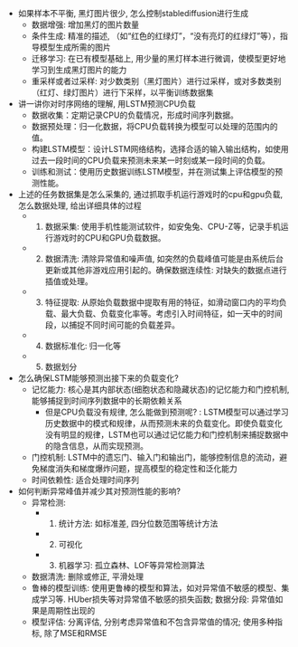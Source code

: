 
- 如果样本不平衡, 黑灯图片很少, 怎么控制stablediffusion进行生成
  - 数据增强: 增加黑灯的图片数量
  - 条件生成: 精准的描述, （如“红色的红绿灯”，“没有亮灯的红绿灯”等），指导模型生成所需的图片
  - 迁移学习: 在已有模型基础上, 用少量的黑灯样本进行微调，使模型更好地学习到生成黑灯图片的能力
  - 重采样或者过采样: 对少数类别（黑灯图片）进行过采样，或对多数类别（红灯、绿灯图片）进行下采样，以平衡训练数据集
- 讲一讲你对时序网络的理解, 用LSTM预测CPU负载
  - 数据收集：定期记录CPU的负载情况，形成时间序列数据。
  - 数据预处理：归一化数据，将CPU负载转换为模型可以处理的范围内的值。
  - 构建LSTM模型：设计LSTM网络结构，选择合适的输入输出结构，如使用过去一段时间的CPU负载来预测未来某一时刻或某一段时间的负载。
  - 训练和测试：使用历史数据训练LSTM模型，并在测试集上评估模型的预测性能。
- 上述的任务数据集是怎么采集的, 通过抓取手机运行游戏时的cpu和gpu负载, 怎么数据处理, 给出详细具体的过程
  - 1. 数据采集: 使用手机性能测试软件，如安兔兔、CPU-Z等，记录手机运行游戏时的CPU和GPU负载数据。
  - 2. 数据清洗: 清除异常值和噪声值, 如突然的负载峰值可能是由系统后台更新或其他非游戏应用引起的。确保数据连续性: 对缺失的数据点进行插值或处理。
  - 3. 特征提取: 从原始负载数据中提取有用的特征，如滑动窗口内的平均负载、最大负载、负载变化率等。考虑引入时间特征，如一天中的时间段，以捕捉不同时间可能的负载差异。
  - 4. 数据标准化: 归一化等
  - 5. 数据划分
- 怎么确保LSTM能够预测出接下来的负载变化?
  - 记忆能力: 核心是其内部状态(细胞状态和隐藏状态)的记忆能力和门控机制, 能够捕捉到时间序列数据中的长期依赖关系
    - 但是CPU负载没有规律, 怎么能做到预测呢? : LSTM模型可以通过学习历史数据中的模式和规律，从而预测未来的负载变化。即使负载变化没有明显的规律，LSTM也可以通过记忆能力和门控机制来捕捉数据中的隐含信息，从而实现预测。
  - 门控机制: LSTM中的遗忘门、输入门和输出门，能够控制信息的流动，避免梯度消失和梯度爆炸问题，提高模型的稳定性和泛化能力
  - 时间依赖性: 适合处理时间序列
- 如何判断异常峰值并减少其对预测性能的影响?
  - 异常检测: 
    - 1. 统计方法: 如标准差, 四分位数范围等统计方法
    - 2. 可视化
    - 3. 机器学习: 孤立森林、LOF等异常检测算法
  - 数据清洗: 删除或修正, 平滑处理
  - 鲁棒的模型训练: 使用更鲁棒的模型和算法，如对异常值不敏感的模型、集成学习等. HUber损失等对异常值不敏感的损失函数; 数据分段: 异常值如果是周期性出现的
  - 模型评估: 分离评估, 分别考虑异常值和不包含异常值的情况; 使用多种指标, 除了MSE和RMSE








